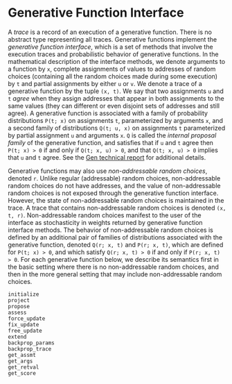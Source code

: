 # Generative Function Interface

A *trace* is a record of an execution of a generative function.
There is no abstract type representing all traces.
Generative functions implement the *generative function interface*, which is a set of methods that involve the execution traces and probabilistic behavior of generative functions.
In the mathematical description of the interface methods, we denote arguments to a function by ``x``, complete assignments of values to addresses of random choices (containing all the random choices made during some execution) by ``t`` and partial assignments by either ``u`` or ``v``.
We denote a trace of a generative function by the tuple ``(x, t)``.
We say that two assignments ``u`` and ``t`` *agree* when they assign addresses that appear in both assignments to the same values (they can different or even disjoint sets of addresses and still agree).
A generative function is associated with a family of probability distributions ``P(t; x)`` on assignments ``t``, parameterized by arguments ``x``, and a second family of distributions ``Q(t; u, x)`` on assignments ``t`` parameterized by partial assignment ``u`` and arguments ``x``.
``Q`` is called the *internal proposal family* of the generative function, and satisfies that if ``u`` and ``t`` agree then ``P(t; x) > 0`` if and only if ``Q(t; x, u) > 0``, and that ``Q(t; x, u) > 0`` implies that ``u`` and ``t`` agree.
See the [Gen technical report](http://hdl.handle.net/1721.1/119255) for additional details.

Generative functions may also use *non-addressable random choices*, denoted ``r``.
Unlike regular (addressable) random choices, non-addressable random choices do not have addresses, and the value of non-addressable random choices is not exposed through the generative function interface.
However, the state of non-addressable random choices is maintained in the trace.
A trace that contains non-addressable random choices is denoted ``(x, t, r)``.
Non-addressable random choices manifest to the user of the interface as stochasticity in weights returned by generative function interface methods.
The behavior of non-addressable random choices is defined by an additional pair of families of distributions associated with the generative function, denoted ``Q(r; x, t)`` and ``P(r; x, t)``, which are defined for ``P(t; x) > 0``, and which satisfy ``Q(r; x, t) > 0`` if and only if ``P(r; x, t) > 0``.
For each generative function below, we describe its semantics first in the basic setting where there is no non-addressable random choices, and then in the more general setting that may include non-addressable random choices.

```@docs
initialize
project
propose
assess
force_update
fix_update
free_update
extend
backprop_params
backprop_trace
get_assmt
get_args
get_retval
get_score
```
